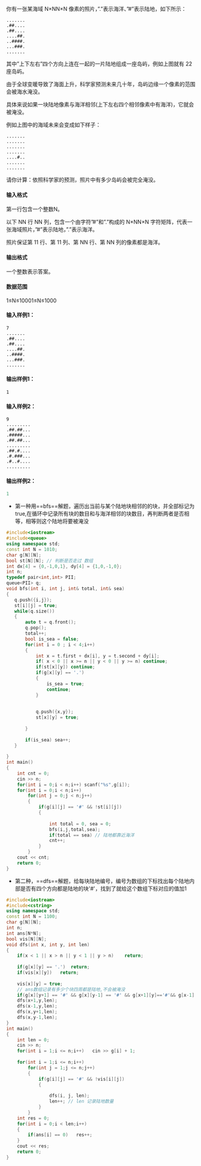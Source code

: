 你有一张某海域 N×NN×N 像素的照片，”.”表示海洋、”#”表示陆地，如下所示：

```
.......
.##....
.##....
....##.
..####.
...###.
.......
```

其中”上下左右”四个方向上连在一起的一片陆地组成一座岛屿，例如上图就有 22 座岛屿。

由于全球变暖导致了海面上升，科学家预测未来几十年，岛屿边缘一个像素的范围会被海水淹没。

具体来说如果一块陆地像素与海洋相邻(上下左右四个相邻像素中有海洋)，它就会被淹没。

例如上图中的海域未来会变成如下样子：

```
.......
.......
.......
.......
....#..
.......
.......
```

请你计算：依照科学家的预测，照片中有多少岛屿会被完全淹没。

#### 输入格式

第一行包含一个整数N。

以下 NN 行 NN 列，包含一个由字符”#”和”.”构成的 N×NN×N 字符矩阵，代表一张海域照片，”#”表示陆地，”.”表示海洋。

照片保证第 11 行、第 11 列、第 NN 行、第 NN 列的像素都是海洋。

#### 输出格式

一个整数表示答案。

#### 数据范围

1≤N≤10001≤N≤1000

#### 输入样例1：

```
7
.......
.##....
.##....
....##.
..####.
...###.
.......
```

#### 输出样例1：

```
1
```

#### 输入样例2：

```
9
.........
.##.##...
.#####...
.##.##...
.........
.##.#....
.#.###...
.#..#....
.........
```

#### 输出样例2：

```c++
1
```



- 第一种用==bfs==解题，遍历出当前与某个陆地块相邻的的块，并全部标记为true,在循环中记录所有块的数目和与海洋相邻的块数目，再判断两者是否相等，相等则这个陆地将要被淹没

```c++
#include<iostream>
#include<queue>
using namespace std;
const int N = 1010;
char g[N][N];
bool st[N][N]; // 判断是否走过 数组
int dx[4] = {0,-1,0,1}, dy[4] = {1,0,-1,0};
int n;
typedef pair<int,int> PII;
queue<PII> q;
void bfs(int i, int j, int& total, int& sea)
{
   q.push({i,j});
   st[i][j] = true;
   while(q.size())
   {
       auto t = q.front();
       q.pop();
       total++;
       bool is_sea = false;
       for(int i = 0 ; i < 4;i++)
       {
           int x = t.first + dx[i], y = t.second + dy[i];
           if( x < 0 || x >= n || y < 0 || y >= n) continue;
           if(st[x][y]) continue;
           if(g[x][y] == '.')
           {
               is_sea = true;
               continue;
           }
           
          
           q.push({x,y});
           st[x][y] = true;
           
       }
       
       if(is_sea) sea++;
   }
    
}
int main()
{
    int cnt = 0;
    cin >> n;
    for(int i = 0;i < n;i++) scanf("%s",g[i]);
    for(int i = 0;i < n;i++)
        for(int j = 0;j < n;j++)
        {
            if(g[i][j] == '#' && !st[i][j])
            {
                
                int total = 0, sea = 0;
                bfs(i,j,total,sea);
                if(total == sea) // 陆地都靠近海洋
                cnt++;
            }
        }
    cout << cnt;
    return 0;
}
```



- 第二种，==dfs==解题，给每块陆地编号，编号为数组的下标找出每个陆地内部是否有四个方向都是陆地的块'#'，找到了就给这个数组下标对应的值加1

```c++
#include<iostream>
#include<cstring>
using namespace std;
const int N = 1100;
char g[N][N];
int n;
int ans[N*N];
bool vis[N][N];
void dfs(int x, int y, int len)
{
    if(x < 1 || x > n || y < 1 || y > n)    return;
    
    if(g[x][y] == '.')  return;
    if(vis[x][y])   return;
    
    vis[x][y] = true;
    // ans数组记录有多少个块四周都是陆地,不会被淹没
    if(g[x][y+1] == '#' && g[x][y-1] == '#' && g[x+1][y]=='#'&& g[x-1][y]=='#')  ans[len]++;
    dfs(x+1,y,len);
    dfs(x-1,y,len);
    dfs(x,y+1,len);
    dfs(x,y-1,len);
}
int main()
{
    int len = 0;
    cin >> n;
    for(int i = 1;i <= n;i++)   cin >> g[i] + 1;
    
    for(int i = 1;i <= n;i++)
        for(int j = 1;j <= n;j++)
        {
            if(g[i][j] == '#' && !vis[i][j])
            {
                
                dfs(i, j, len);
                len++; // len 记录陆地数量
            }
        }
    int res = 0;
    for(int i = 0;i < len;i++)
    {
        if(ans[i] == 0)   res++;
    }
    cout << res;
    return 0;
}
```

